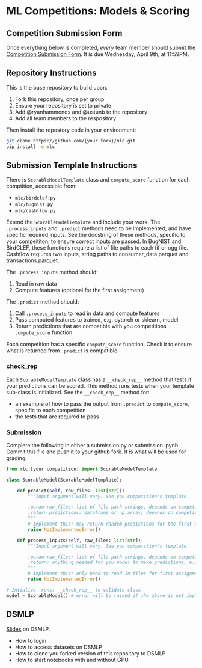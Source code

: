 # ML Competitions: Models & Scoring

## Competition Submission Form

Once everything below is completed, *every* team member should submit the
[Competition Submission Form](https://forms.gle/giucmSFyYQiBjL1S6). It is
due Wednesday, April 9th, at 11:59PM.

## Repository Instructions

This is the base repository to build upon.

1. Fork this repository, once per group
2. Ensure your repository is set to private
3. Add @ryanhammonds and @ustunb to the repository
4. Add all team members to the respository

Then install the repostory code in your environment:

```bash
git clone https://github.com/{your fork}/mlc.git
pip install -e mlc
```

## Submission Template Instructions

There is `ScorableModelTemplate` class and `compute_score` function
for each comptition, accessible from:

- `mlc/birdclef.py`
- `mlc/bugnist.py`
- `mlc/cashflow.py`

Extend the `ScorableModelTemplate` and include your work. The `.process_inputs` and `.predict`
methods need to be implemented, and have specific required inputs. See the docstring of
these methods, specific to your compeititon, to ensure correct inputs are passed.
In BugNIST and BirdCLEF, these functions require a list of file paths to each tif or ogg file.
Cashflow reqiures two inputs, string paths to consumer_data.parquet and transactions.parquet.

The `.process_inputs` method should:

1) Read in raw data
2) Compute features (optional for the first assignment)

The `.predict` method should:

1) Call `.process_inputs` to read in data and compute features
2) Pass computed features to trained, e.g. pytorch or sklearn, model
3) Return predictions that are compatible with you competitions `compute_score` function.

Each competition has a specific `compute_score` function. Check it to ensure what is
returned from `.predict` is compatible.

### __check_rep__

Each `ScorableModelTemplate` class has a `__check_rep__` method that tests if your predictions
can be scored. This method runs tests when your template sub-class is initialized.
See the `__check_rep__` method for:

- an example of how to pass the output from `.predict` to `compute_score`, specific to each competition
- the tests that are required to pass

### Submission

Complete the following in either a submission.py or submission.ipynb. Commit this file and push it to
your github fork. It is what will be used for grading.

```python
from mlc.[your competition] import ScorableModelTemplate

class ScorableModel(ScorableModelTemplate):

    def predict(self, raw_files: list[str]):
        """Input argument will vary. See you competition's template.

        :param raw_files: list of file path strings, depends on competition
        :return predictions: dataframe or np.array, depends on competition
        """
        # Implement this: may return random predictions for the first assignment
        raise NotImplementedError()

    def process_inputs(self, raw_files: list[str]):
        """Input argument will vary. See you competition's template.

        :param raw_files: list of file path strings, depends on competition
        :return: anything needed for you model to make predictions, e.g. features or processed data
        """
        # Implement this: only need to read in files for first assignment
        raise NotImplementedError()

# Intialize, runs: __check_rep__ to validate class
model = ScorableModel() # error will be raised if the above is not implmented correctly
```

## DSMLP

[Slides](https://docs.google.com/presentation/d/1NAEO91toHvFN9y_7jojfs3pxln0MkH4YhGTNdSVj6xU/edit?usp=sharing)
on DSMLP.

- How to login
- How to access datasets on DSMLP
- How to clone you forked version of this repository to DSMLP
- How to start notebooks with and without GPU
